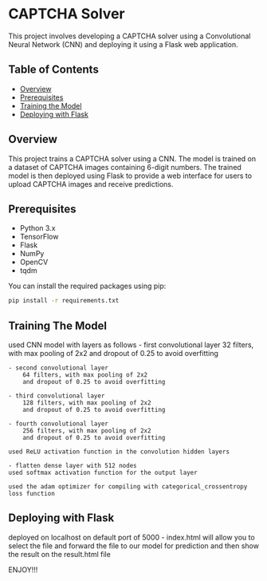# CAPTCHA Solver

This project involves developing a CAPTCHA solver using a Convolutional Neural Network (CNN) and deploying it using a Flask web application.

## Table of Contents

- [Overview](#overview)
- [Prerequisites](#prerequisites)
- [Training the Model](#training-the-model)
- [Deploying with Flask](#deploying-with-flask)

## Overview

This project trains a CAPTCHA solver using a CNN. The model is trained on a dataset of CAPTCHA images containing 6-digit numbers. The trained model is then deployed using Flask to provide a web interface for users to upload CAPTCHA images and receive predictions.

## Prerequisites

- Python 3.x
- TensorFlow
- Flask
- NumPy
- OpenCV
- tqdm

You can install the required packages using pip:

```bash
pip install -r requirements.txt
```

## Training The Model
used CNN model with layers as follows
    - first convolutional layer
        32 filters, with max pooling of 2x2
        and dropout of 0.25 to avoid overfitting

    - second convolutional layer
        64 filters, with max pooling of 2x2
        and dropout of 0.25 to avoid overfitting
        
    - third convolutional layer
        128 filters, with max pooling of 2x2
        and dropout of 0.25 to avoid overfitting

    - fourth convolutional layer
        256 filters, with max pooling of 2x2
        and dropout of 0.25 to avoid overfitting

    used ReLU activation function in the convolution hidden layers

    - flatten dense layer with 512 nodes
    used softmax activation function for the output layer

    used the adam optimizer for compiling with categorical_crossentropy loss function


## Deploying with Flask
deployed on localhost on default port of 5000
    - index.html will allow you to select the file and forward the file to our
    model for prediction and then show the result on the result.html file


ENJOY!!!